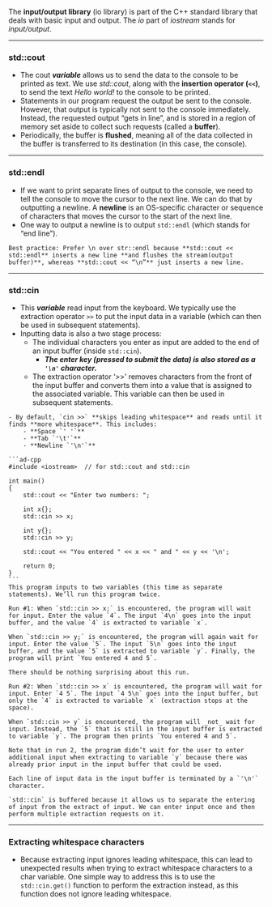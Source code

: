 The **input/output library** (io library) is part of the C++ standard library that deals with basic input and output. The _io_ part of _iostream_ stands for _input/output_.

---

### std::cout
- The cout ***variable*** allows us to send the data to the console to be printed as text. We use _std::cout_, along with the **insertion operator (`<<`)**, to send the text _Hello world!_ to the console to be printed.
- Statements in our program request the output be sent to the console. However, that output is typically not sent to the console immediately. Instead, the requested output “gets in line”, and is stored in a region of memory set aside to collect such requests (called a **buffer**). 
- Periodically, the buffer is **flushed**, meaning all of the data collected in the buffer is transferred to its destination (in this case, the console).

---

### std::endl
- If we want to print separate lines of output to the console, we need to tell the console to move the cursor to the next line. We can do that by outputting a newline. A **newline** is an OS-specific character or sequence of characters that moves the cursor to the start of the next line.
- One way to output a newline is to output `std::endl` (which stands for “end line”).

```ad-tip
Best practice: Prefer \n over str::endl because **std::cout << std::endl** inserts a new line **and flushes the stream(output buffer)**, whereas **std::cout << “\n”** just inserts a new line.
```

---

### std::cin
- This ***variable*** read input from the keyboard. We typically use the extraction operator `>>` to put the input data in a variable (which can then be used in subsequent statements).
- Inputting data is also a two stage process:
	- The individual characters you enter as input are added to the end of an input buffer (inside `std::cin`). 
		- ***The enter key (pressed to submit the data) is also stored as a `'\n'` character.***
	- The extraction operator ‘>>’ removes characters from the front of the input buffer and converts them into a value that is assigned to the associated variable. This variable can then be used in subsequent statements.

```ad-note
- By default, `cin >>` **skips leading whitespace** and reads until it finds **more whitespace**. This includes:
	- **Space `' '`**
	- **Tab `'\t'`**
	- **Newline `'\n'`**
```

````ad-example
```ad-cpp
#include <iostream>  // for std::cout and std::cin

int main()
{
    std::cout << "Enter two numbers: ";

    int x{};
    std::cin >> x;

    int y{};
    std::cin >> y;

    std::cout << "You entered " << x << " and " << y << '\n';

    return 0;
}
```
This program inputs to two variables (this time as separate statements). We’ll run this program twice.

Run #1: When `std::cin >> x;` is encountered, the program will wait for input. Enter the value `4`. The input `4\n` goes into the input buffer, and the value `4` is extracted to variable `x`.

When `std::cin >> y;` is encountered, the program will again wait for input. Enter the value `5`. The input `5\n` goes into the input buffer, and the value `5` is extracted to variable `y`. Finally, the program will print `You entered 4 and 5`.

There should be nothing surprising about this run.

Run #2: When `std::cin >> x` is encountered, the program will wait for input. Enter `4 5`. The input `4 5\n` goes into the input buffer, but only the `4` is extracted to variable `x` (extraction stops at the space).

When `std::cin >> y` is encountered, the program will _not_ wait for input. Instead, the `5` that is still in the input buffer is extracted to variable `y`. The program then prints `You entered 4 and 5`.

Note that in run 2, the program didn’t wait for the user to enter additional input when extracting to variable `y` because there was already prior input in the input buffer that could be used.
````


```ad-note
Each line of input data in the input buffer is terminated by a `'\n'` character.
```

```ad-note
`std::cin` is buffered because it allows us to separate the entering of input from the extract of input. We can enter input once and then perform multiple extraction requests on it.
```

---

### Extracting whitespace characters
- Because extracting input ignores leading whitespace, this can lead to unexpected results when trying to extract whitespace characters to a char variable. One simple way to address this is to use the `std::cin.get()` function to perform the extraction instead, as this function does not ignore leading whitespace.
